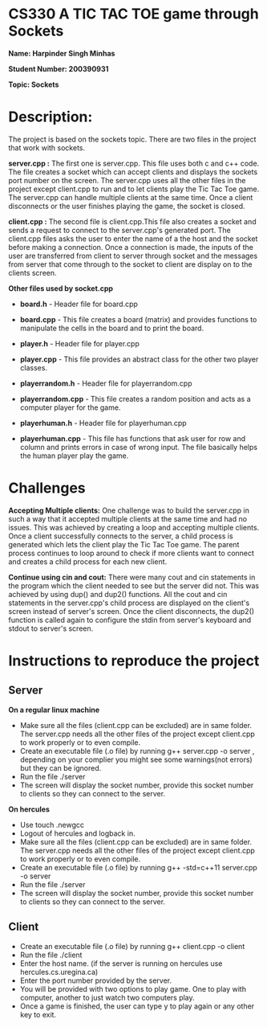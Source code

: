 # CS330 A TIC TAC TOE game through Sockets

**Name: Harpinder Singh Minhas**

**Student Number: 200390931**

**Topic: Sockets**

# Description: 
The project is based on the sockets topic. There are two files in the project that work with sockets. 

**server.cpp :**
The first one is server.cpp. This file uses both c and c++ code. The file creates a socket which can accept clients and displays the sockets port number on the screen. The server.cpp uses all the other files in the project except client.cpp to run and to let clients play the Tic Tac Toe game. The server.cpp can handle multiple clients at the same time. Once a client disconnects or the user finishes playing the game, the socket is closed.

**client.cpp :**
The second file is client.cpp.This file also creates a socket and sends a request to connect to the server.cpp's generated port. The client.cpp files asks the user to enter the name of a the host and the socket before making a connection. Once a connection is made, the inputs of the user are transferred from client to server through socket and the messages from server that come through to the socket to client are display on to the clients screen.

**Other files used by socket.cpp**

- **board.h** -  Header file for board.cpp

- **board.cpp** - This file creates a board (matrix) and provides functions to manipulate the cells in the board and to print the board.

- **player.h** - Header file for player.cpp

- **player.cpp** - This file provides an abstract class for the other two player classes.

- **playerrandom.h** - Header file for playerrandom.cpp

- **playerrandom.cpp** - This file creates a random position and acts as a computer player for the game.

- **playerhuman.h** - Header file for playerhuman.cpp

- **playerhuman.cpp** -  This file has functions that ask user for row and column and prints errors in case of wrong input. The file basically helps the human player play the game.

# Challenges

**Accepting Multiple clients:** 
One challenge was to build the server.cpp in such a way that it accepted multiple clients at the same time and had no issues. This was achieved by creating a loop and accepting multiple clients. Once a client successfully connects to the server, a child process is generated which lets the client play the Tic Tac Toe game. The parent process continues to loop around to check if more clients want to connect and creates a child process for each new client.

**Continue using cin and cout:**
There were many cout and cin statements in the program which the client needed to see but the server did not. This was achieved by using dup() and dup2() functions. All the cout and cin statements in the server.cpp's child process are displayed on the client's screen instead of server's screen. Once the client disconnects, the dup2() function is called again to configure the stdin from server's keyboard and stdout to server's screen.

# Instructions to reproduce the project

## Server

**On a regular linux machine**
- Make sure all the files (client.cpp can be excluded) are in same folder. The server.cpp needs all the other files of the project except client.cpp to work properly or to even compile.
- Create an executable file (.o file) by running g++ server.cpp -o server , depending on your complier you might see some warnings(not errors) but they can be ignored. 
- Run the file ./server
- The screen will display the socket number, provide this socket number to clients so they can connect to the server.


**On hercules**
- Use touch .newgcc
- Logout of hercules and logback in.
- Make sure all the files (client.cpp can be excluded) are in same folder. The server.cpp needs all the other files of the project except client.cpp to work properly or to even compile.
- Create an executable file (.o file) by running g++ -std=c++11 server.cpp -o server
- Run the file ./server
- The screen will display the socket number, provide this socket number to clients so they can connect to the server.

## Client

- Create an executable file (.o file) by running g++ client.cpp -o client
- Run the file ./client
- Enter the host name. (if the server is running on hercules use hercules.cs.uregina.ca)
- Enter the port number provided by the server.
- You will be provided with two options to play game. One to play with computer, another to just watch two computers play.
- Once a game is finished, the user can type y to play again or any other key to exit.

